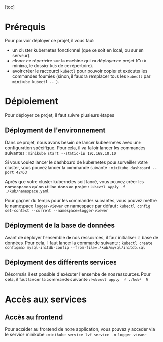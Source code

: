 [toc]

# Prérequis

Pour pouvoir déployer ce projet, il vous faut:
- un cluster kubernetes fonctionnel (que ce soit en local, ou sur un serveur).
- cloner ce répertoire sur la machine qui va déployer ce projet (Ou à minima, le dossier `kub` de ce répertoire).
- avoir créer le raccourci `kubectl` pour pouvoir copier et exécuter les commandes fournies (sinon, il faudra remplacer tous les `kubectl` par `minikube kubectl -- `).

# Déploiement

Pour déployer ce projet, il faut suivre plusieurs étapes :

## Déployment de l'environnement

Dans ce projet, nous avons besoin de lancer kubeernetes avec une configuration spécifique. Pour cela, il va falloir lancer les commandes suivantes :
`minikube start --static-ip 192.168.10.10`

Si vous voulez lancer le dashboard de kubernetes pour surveiller votre cluster, vous pouvez lancer la commande suivante : 
`minikube dashboard --port 42453`

Après que votre cluster kubernetes soit lancé, vous pouvez créer les namespaces qu'on utilise dans ce projet :
`kubectl apply -f ./kub/namespace.yaml` 

Pour gagner du temps pour les commandes suivantes, vous pouvez mettre le namespace `logger-viewer` en namespace par défaut :
`kubectl config set-context --current --namespace=logger-viewer`

## Déployment de la base de données

Avant de déployer l'ensemble de nos ressources, il faut initialiser la base de données. Pour cela, il faut lancer la commande suivante :
`kubectl create configmap mysql-initdb-config --from-file=./kub/mysql/initdb.sql` 

## Déployment des différents services

Désormais il est possible d'exécuter l'ensembe de nos ressources. Pour cela, il faut lancer la commande suivante :
`kubectl apply -f ./kub/ -R`

# Accès aux services

## Accès au frontend

Pour accéder au frontend de notre application, vous pouvez y accéder via le service minikube :
`minikube service lvf-service -n logger-viewer`